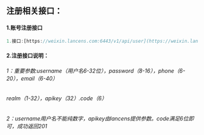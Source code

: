## 注册相关接口：

#### 1.账号注册接口

```js
1.接口:[https://weixin.lancens.com:6443/v1/api/user](https://weixin.lancens.com:6443/v1/api/user)
```

#### 2.注册接口说明：

######     1：重要参数:username（用户名6-32位），password（8-16），phone（6-20），email（6-40）

######        realm（1-32），apikey（32）.code（6）

######     2：username用户名不能纯数字，apikey由lancens提供参数。code满足6位即可，成功返回201



